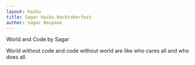 ```yaml
---
layout: haiku
title: Sagar Haiku Hacktoberfest
author: Sagar Neupane
---
```


World and Code by Sagar

World without code and
code without world are like
who cares all and who does all.
